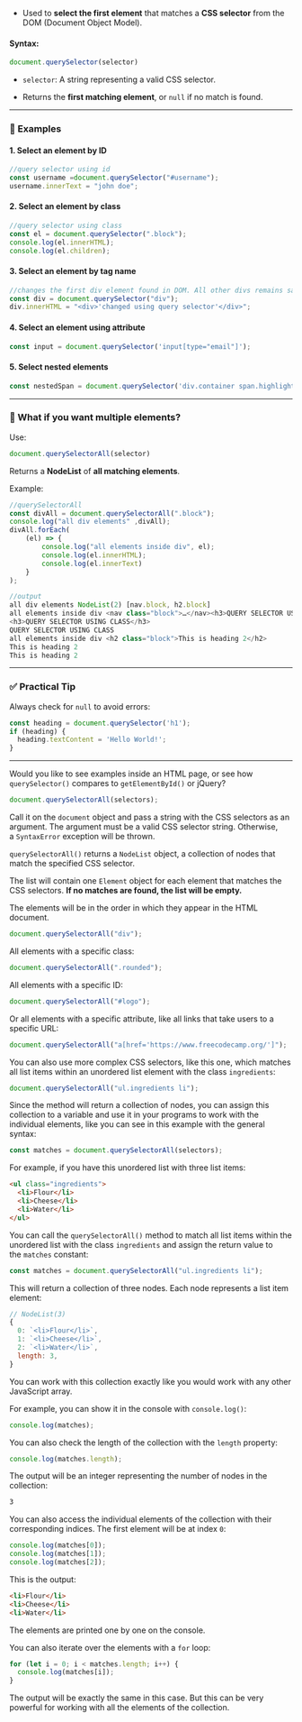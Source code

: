- Used to **select the first element** that matches a **CSS selector** from the DOM (Document Object Model).

#### Syntax:
```js
document.querySelector(selector)
```

- `selector`: A string representing a valid CSS selector.
    
- Returns the **first matching element**, or `null` if no match is found.
    

---

### 🔹 Examples

#### 1. Select an element by **ID**

```javascript
//query selector using id
const username =document.querySelector("#username");
username.innerText = "john doe";
```

#### 2. Select an element by **class**

```javascript
//query selector using class
const el = document.querySelector(".block");
console.log(el.innerHTML);
console.log(el.children);
```

#### 3. Select an element by **tag name**

```js
//changes the first div element found in DOM. All other divs remains same.
const div = document.querySelector("div");
div.innerHTML = "<div>'changed using query selector'</div>";

```


#### 4. Select an element using **attribute**

```javascript
const input = document.querySelector('input[type="email"]');
```

#### 5. Select **nested** elements

```javascript
const nestedSpan = document.querySelector('div.container span.highlight');
```

---

### 🔹 What if you want **multiple** elements?

Use:

```javascript
document.querySelectorAll(selector)
```

Returns a **NodeList** of **all matching elements**.

Example:

```javascript
//querySelectorAll
const divAll = document.querySelectorAll(".block");
console.log("all div elements" ,divAll);
divAll.forEach(
    (el) => {
        console.log("all elements inside div", el);
        console.log(el.innerHTML);
        console.log(el.innerText)
    }
);

//output
all div elements NodeList(2) [nav.block, h2.block]
all elements inside div <nav class=​"block">​…​</nav>​<h3>​QUERY SELECTOR USING CLASS​</h3>​</nav>​
<h3>QUERY SELECTOR USING CLASS</h3>
QUERY SELECTOR USING CLASS
all elements inside div <h2 class=​"block">​This is heading 2​</h2>​
This is heading 2
This is heading 2
```

---

### ✅ Practical Tip

Always check for `null` to avoid errors:

```javascript
const heading = document.querySelector('h1');
if (heading) {
  heading.textContent = 'Hello World!';
}
```

---

Would you like to see examples inside an HTML page, or see how `querySelector()` compares to `getElementById()` or jQuery?

```js
document.querySelectorAll(selectors);
```

Call it on the `document` object and pass a string with the CSS selectors as an argument. The argument must be a valid CSS selector string. Otherwise, a `SyntaxError` exception will be thrown.

`querySelectorAll()` returns a `NodeList` object, a collection of nodes that match the specified CSS selector.

The list will contain one `Element` object for each element that matches the CSS selectors. **If no matches are found, the list will be empty.**

The elements will be in the order in which they appear in the HTML document. 

```js
document.querySelectorAll("div");
```

All elements with a specific class:

```js
document.querySelectorAll(".rounded");
```

All elements with a specific ID:

```js
document.querySelectorAll("#logo");
```

Or all elements with a specific attribute, like all links that take users to a specific URL:

```js
document.querySelectorAll("a[href='https://www.freecodecamp.org/']");
```

You can also use more complex CSS selectors, like this one, which matches all list items within an unordered list element with the class `ingredients`:

```js
document.querySelectorAll("ul.ingredients li");
```

Since the method will return a collection of nodes, you can assign this collection to a variable and use it in your programs to work with the individual elements, like you can see in this example with the general syntax:

```js
const matches = document.querySelectorAll(selectors); 
```

For example, if you have this unordered list with three list items:

```html
<ul class="ingredients">
  <li>Flour</li>
  <li>Cheese</li>
  <li>Water</li>
</ul>
```

You can call the `querySelectorAll()` method to match all list items within the unordered list with the class `ingredients` and assign the return value to the `matches` constant:

```js
const matches = document.querySelectorAll("ul.ingredients li");
```

This will return a collection of three nodes. Each node represents a list item element:

```js
// NodeList(3)
{
  0: `<li>Flour</li>`,
  1: `<li>Cheese</li>`,
  2: `<li>Water</li>`,
  length: 3,
}
```

You can work with this collection exactly like you would work with any other JavaScript array.

For example, you can show it in the console with `console.log()`:

```js
console.log(matches);
```

You can also check the length of the collection with the `length` property:

```js
console.log(matches.length);
```

The output will be an integer representing the number of nodes in the collection:

```md
3
```

You can also access the individual elements of the collection with their corresponding indices. The first element will be at index `0`:

```js
console.log(matches[0]);
console.log(matches[1]);
console.log(matches[2]);
```

This is the output:

```html
<li>Flour</li>
<li>Cheese</li>
<li>Water</li>
```

The elements are printed one by one on the console.

You can also iterate over the elements with a `for` loop:

```js
for (let i = 0; i < matches.length; i++) {
  console.log(matches[i]);    
}
```

The output will be exactly the same in this case. But this can be very powerful for working with all the elements of the collection.